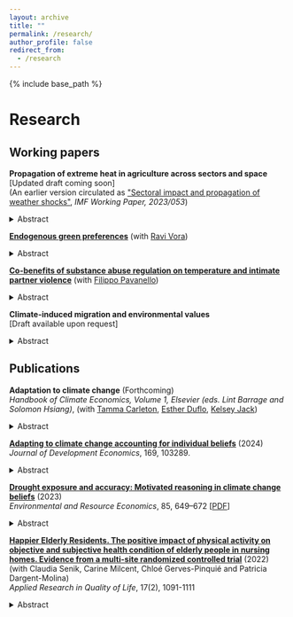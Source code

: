 ```yaml
---
layout: archive
title: ""
permalink: /research/
author_profile: false
redirect_from:
  - /research
---
```


{% include base_path %}

# Research

## Working papers

**Propagation of extreme heat in agriculture across sectors and space** [Updated draft coming soon] <br/> 
(An earlier version circulated as ["Sectoral impact and propagation of weather shocks"](https://www.imf.org/en/Publications/WP/Issues/2023/03/10/Sectoral-Impact-and-Propagation-of-Weather-Shocks-530798), _IMF Working Paper, 2023/053_) 

<details>
<summary> Abstract </summary>
<br>
Agriculture is widely recognized as one of the sectors most vulnerable to extreme temperatures. Yet, crop losses are estimated to form only a modest share of aggregate macroeconomic damages from climate change, since agriculture accounts for a small share of global GDP. These estimates, however, arise from analyses that largely ignore the critical role of agriculture as an upstream sector in global production networks, including the sectoral and spatial linkages connecting local agricultural output to other sectors and regions. In this paper, I develop a multi-region multi-sector production network model that illustrates how heat shocks in agriculture can propagate to downstream sectors across countries by reducing supply availability and increasing intermediate input prices. This model motivates a novel reduced form method to incorporate input linkages between sectors and countries that I use to estimate the aggregate impacts of extreme heat in agriculture. Exploiting the differential geographic distribution and temperature sensitivity of crops across the world, I construct a measure of agricultural heat exposure and show that heat induces substantial losses to downstream sectors, across national borders, and beyond first degree linkages. Counterfactual exercises reveal that downstream aggregate losses are 31\% greater than local losses that ignore such spatial and sectoral linkages. The analysis demonstrates the critical role of countries that are central to global production networks, suggesting that local benefits from adaptation in such regions can have substantial co-benefits downstream and in other locations.
</details>

[**Endogenous green preferences**](/files/VZ_Endogenous_green_preferences.pdf) (with [Ravi Vora](https://sites.google.com/view/ravi-vora-)) <br/>

<details>
<summary> Abstract </summary>
<br>
Low public support often impedes more stringent environmental policies. But if policies are enacted, do they change individual preferences? Using surveys covering 38 countries around the world, we study the effect of exposure to environmental policies on policy preferences. Exploiting within-country-year, across birth-cohort variation, we document that cohorts exposed to more stringent policies in the past are more supportive of environmental policies at the time of the survey, with the effect largely driven by exposure during early adulthood. This relationship suggests that a society’s environmental policy attitudes evolve endogenously, with implications for the frameworks we use to evaluate the normative appropriateness, predictability, and political economy of these measures.
</details>

[**Co-benefits of substance abuse regulation on temperature and intimate partner violence**](/files/PZ_Opioids.pdf) (with [Filippo Pavanello](https://fpavanello.github.io/)) <br/>

<details>
<summary> Abstract </summary>
<br>
Intimate Partner Violence (IPV) is a critical public health concern often linked to substance abuse. Environmental factors can exacerbate substance addiction and use, potentially leading to increased violence. Building on prior work showing that higher temperatures increase violent behavior, we investigate whether substance abuse regulations affect the relationship between temperature and IPV. Leveraging administrative data combined with random fluctuations in daily temperature the jurisdiction level in the United States, we document that an exogenous abuse-deterrent reformulation of opioids in 2010 significantly attenuates the temperature-IPV relationship in counties with higher initial rates of prescription opioid usage. Our main mechanism suggests an indirect reduction in the complementary use of other substances, particularly alcohol, during hot days. Our findings indicate that policies targeting substance abuse may have co-benefits in mitigating the adverse effects of temperature increases.
</details>

**Climate-induced migration and environmental values** <br/> [Draft available upon request]

<details>
<summary> Abstract </summary>
<br>
Climate awareness is crucial for gaining broad public support for climate policies. Previous work highlights socio-political factors and personal experience of weather shocks as the main drivers of climate attitudes. This paper introduces and empirically tests for international migration induced by weather variations as a novel determinant of climate concern in host countries. The empirical analysis leverages exogenous weather variation in non-OECD countries to construct a gravity-predicted instrument for asylum demands and shows a strong positive effect on individual climate concern in the European Union between 2000 and 2019. Google search data rule out that news and media coverage are confounding the effect of weather-induced asylum demands. Changes in stated preferences, however, do not translate into changes in voting behavior, documenting no effect on Green votes in the European Parliament elections. The findings are consistent with a drop-out of traditional Green voters, changes in preferences for individuals below the voting age, as well as no changes in the pro-environmental agenda of political parties.</details>

## Publications

**Adaptation to climate change** (Forthcoming)  <br/> _Handbook of Climate Economics, Volume 1, Elsevier (eds. Lint Barrage and Solomon Hsiang)_, (with [Tamma Carleton](https://www.tammacarleton.com/), [Esther Duflo](https://economics.mit.edu/people/faculty/esther-duflo), [Kelsey Jack](https://kelseyjack.bren.ucsb.edu/)) <br/>

<details>
<summary> Abstract </summary>
<br>
Mounting costs of anthropogenic climate change reveal that adaptation will be essential to human well-being in coming decades. At the same time, the literature on the economics of adaptation offers relatively little guidance for emerging policy. In this chapter, we review the existing literature, focusing on how it can better inform adaptation policy design and implementation. A simple conceptual model of adaptation decision-making describes two core adaptation channels that we link to two streams of adaptation literature, which have emerged largely in parallel. We outline how insights from these literatures can be used for adaptation policy evaluation, highlight key limitations of public intervention in private adaptation markets, and provide guidance and opportunities for future work.
</details>

[**Adapting to climate change accounting for individual beliefs**](https://doi.org/10.1016/j.jdeveco.2024.103289) (2024)  <br/> _Journal of Development Economics_, 169, 103289. <br/>

<details>
<summary> Abstract </summary>
<br>
As the climate changes, efficient climate policy requires a better understanding of how individuals adapt. Despite extensive research on various climate adaptation frictions, including financial and technological constraints, models of adaptive decision-making assume that agents have perfect information and accurate beliefs about climate. Combining rural household data in Bangladesh with a meteorological measure of dryness, this paper studies the role of individual drought beliefs and their accuracy in irrigation decisions as a key adaptive margin. In a theoretical model, I introduce a behavioral friction to document how heterogeneous beliefs differentially influence responsiveness to the same meteorological signal in dryness. The empirical analysis reveals an asymmetric response to dry shocks in irrigation conditional on the accuracy of prior beliefs. A counterfactual analysis shows lower technology adoption levels and higher monetary losses when beliefs are inaccurate.
</details>

[**Drought exposure and accuracy: Motivated reasoning in climate change beliefs**](https://link.springer.com/article/10.1007/s10640-023-00779-1) (2023)  <br/> _Environmental and Resource Economics_, 85, 649–672 [[PDF](/files/EARE_Zappala_2023_Motivated_Reasoning.pdf)] <br/>

<details>
<summary> Abstract </summary>
<br>
The lack of stringent policies to avert climate change has increased the importance of effective and timely adaptation. Adequate adaptation is particularly important for agricultural communities in developing countries, which may most suffer the consequences of climate change. Evidence is still scarce on how people in the most vulnerable areas form climate change beliefs and whether such beliefs exhibit cognitive biases. Using survey data from rural households in Bangladesh together with a meteorological measure of excess dryness relative to historical averages, I study the effect of long-term average drought exposure and short-term deviations on beliefs about drought frequency and the interpretation of drought events. To explore how individuals interpret past droughts, I use an instrumental variable approach and investigate whether individual beliefs lead to asymmetric distortion of objective information. The results show that individuals recollect and overweight evidence tilted towards their prior beliefs, providing evidence of confirmation bias as a directional motivated reasoning mechanism. The findings highlight the need for models that account for behavioral factors and cognitive biases in the study of climate change beliefs for effective communication and adaptation policies. 
</details>

[**Happier Elderly Residents. The positive impact of physical activity on objective and subjective health condition of elderly people in nursing homes. Evidence from a multi-site randomized controlled trial**](https://link.springer.com/article/10.1007/s11482-021-09952-4) (2022) <br/> (with Claudia Senik, Carine Milcent, Chloé Gerves-Pinquié and Patricia Dargent-Molina) <br/> _Applied Research in Quality of Life_, 17(2), 1091-1111

<details>
<summary> Abstract </summary>
<br>
We explore the effects of adapted physical exercise programs in nursing homes, in which some residents suffer from dementia and/or physical limitations and others do not. We use data from 452 participants followed over 12 months in 32 retirement homes in four European countries. Using a difference-in-difference with individual random effects model, we show that the program had a significant impact on the number of falls and the self-declared health and health-related quality of life of residents (EQ-5D). The wide scope of this study, in terms of sites, countries, and measured outcomes, brings generality to previously existing evidence. A simple computation, in the case of France, suggests that such programs are highly cost-efficient.
</details>
